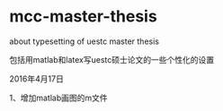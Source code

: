 # mcc-master-thesis
about typesetting of uestc master thesis

包括用matlab和latex写uestc硕士论文的一些个性化的设置

2016年4月17日

1、增加matlab画图的m文件
